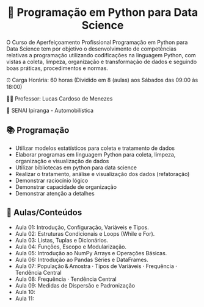
<h1 align="center"> 📁 Programação em Python para Data Science </h1>

O Curso de Aperfeiçoamento Profissional Programação em Python para Data Science tem por objetivo o desenvolvimento de competências relativas a programação utilizando codificações na linguagem Python, com vistas a coleta, limpeza, organização e transformação de dados e seguindo boas práticas, procedimentos e normas.

⏰ Carga Horária:  60 horas (Dividido em 8 (aulas) aos Sábados das 09:00 às 18:00)

👨‍🏫 Professor: Lucas Cardoso de Menezes

🏫 SENAI Ipiranga - Automobilística

<h2>📚  Programação  </h2>

- Utilizar modelos estatísticos para coleta e tratamento de dados
- Elaborar programas em linguagem Python para coleta, limpeza, organização e visualização de dados
- Utilizar bibliotecas em python para data science
- Realizar o tratamento, análise e visualização dos dados (refatoração)
- Demonstrar raciocínio lógico
- Demonstrar capacidade de organização
- Demonstrar atenção a detalhes


<h2>📝 Aulas/Conteúdos </h2>

- Aula 01: Introdução, Configuração, Variáveis e Tipos.
- Aula 02: Estruturas Condicionais e Loops (While e For).
- Aula 03: Listas, Tuplas e Dicionários.
- Aula 04: Funções, Escopo e Modularização.
- Aula 05: Introdução ao NumPy Arrays e Operações Básicas.
- Aula 06: Introdução ao Pandas Séries e DataFrames.
- Aula 07: População & Amostra · Tipos de Variáveis · Frequência · Tendência Central
- Aula 08: Frequência · Tendência Central
- Aula 09: Medidas de Dispersão e Padronização
- Aula 10:
- Aula 11:
